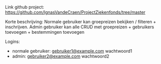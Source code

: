Link github project: https://github.com/IgnasVandeCraen/ProjectZiekenfonds/tree/master

Korte beschrijving:
Normale gebruiker kan groepreizen bekijken / filteren + inschrijven.
Admin gebruiker kan alle CRUD met groepreizen + gebruikers toevoegen + bestemmingen toevoegen

Logins:

- normale gebruiker: gebruiker1@example.com wachtwoord1
- admin: gebruiker2@example.com wachtwoord2

